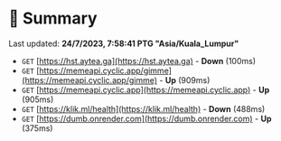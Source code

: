 # 📖 Summary
Last updated: **24/7/2023, 7:58:41 PTG "Asia/Kuala_Lumpur"**

- `GET` [https://hst.aytea.ga](https://hst.aytea.ga) - **Down** (100ms)
- `GET` [https://memeapi.cyclic.app/gimme](https://memeapi.cyclic.app/gimme) - **Up** (909ms)
- `GET` [https://memeapi.cyclic.app](https://memeapi.cyclic.app) - **Up** (905ms)
- `GET` [https://klik.ml/health](https://klik.ml/health) - **Down** (488ms)
- `GET` [https://dumb.onrender.com](https://dumb.onrender.com) - **Up** (375ms)
